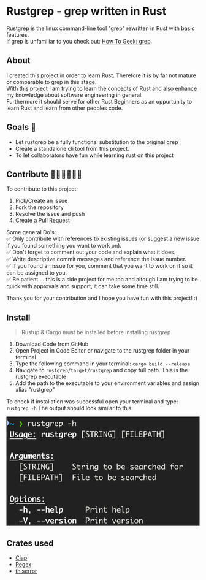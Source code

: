 # Rustgrep - grep written in Rust

Rustgrep is the linux command-line tool "grep" rewritten in Rust with basic features.  
If grep is unfamiliar to you check out: [How To Geek: grep](https://www.howtogeek.com/496056/how-to-use-the-grep-command-on-linux/).

## About

I created this project in order to learn Rust. Therefore it is by far not mature or comparable to grep in this stage.  
With this project I am trying to learn the concepts of Rust and also enhance my knowledge about software engineering in general.  
Furthermore it should serve for other Rust Beginners as an oppurtunity to learn Rust and learn from other peoples code.

## Goals 🚀

- Let rustgrep be a fully functional substitution to the original grep
- Create a standalone cli tool from this project.
- To let collaborators have fun while learning rust on this project

## Contribute 👨🏼‍💻👩🏼‍💻

To contribute to this project: 
1. Pick/Create an issue
2. Fork the repository
3. Resolve the issue and push
4. Create a Pull Request

Some general Do's:  
✅ Only contribute with references to existing issues (or suggest a new issue if you found something you want to work on).   
✅ Don't forget to comment out your code and explain what it does.  
✅ Write descriptive commit messages and reference the issue number.  
✅ If you found an issue for you, comment that you want to work on it so it can be assigned to you.  
✅ Be patient ... this is a side project for me too and altough I am trying to be quick with approvals and support, it can take some time still.  

Thank you for your contribution and I hope you have fun with this project! :) 

## Install

> Rustup & Cargo must be installed before installing rustgrep

1. Download Code from GitHub
2. Open Project in Code Editor or navigate to the rustgrep folder in your terminal
3. Type the following command in your terminal: `cargo build --release`
4. Navigate to `rustgrep/target/rustgrep` and copy full path. This is the rustgrep executable
5. Add the path to the executable to your environment variables and assign alias "rustgrep"

To check if installation was successful open your terminal and type: `rustgrep -h` 
The output should look similar to this: 

![Example Image for Help Command](img/ExampleHelp.png)


## Crates used
- [Clap](https://docs.rs/clap/latest/clap/)
- [Regex](https://docs.rs/regex/latest/regex/)
- [thiserror](https://docs.rs/thiserror/latest/thiserror/)
